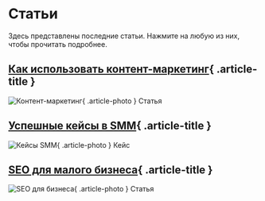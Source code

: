 # Статьи

Здесь представлены последние статьи. Нажмите на любую из них, чтобы прочитать подробнее.

<div class="articles-grid">

## [Как использовать контент-маркетинг](articles/article1.md){ .article-title }
![Контент-маркетинг](path/to/article-image1.jpg){ .article-photo }
Статья

## [Успешные кейсы в SMM](articles/article2.md){ .article-title }
![Кейсы SMM](path/to/article-image2.jpg){ .article-photo }
Кейс

## [SEO для малого бизнеса](articles/article3.md){ .article-title }
![SEO для бизнеса](path/to/article-image3.jpg){ .article-photo }
Статья

</div>
